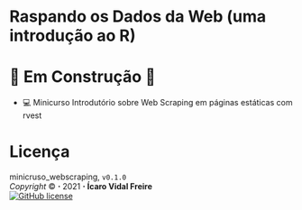 # Raspando os Dados da Web (uma introdução ao R)

# :construction: Em Construção :construction:

- :computer: Minicurso Introdutório sobre Web Scraping em páginas estáticas com rvest

# Licença
minicruso_webscraping, `v0.1.0` <br>
_Copyright_ :copyright: **⋅** 2021 **⋅** **Ícaro Vidal Freire** <br>
<a href="https://github.com/icaro-freire/minicurso_web-scraping/blob/main/LICENSE">
  <img alt="GitHub license" align="center" src="https://img.shields.io/github/license/icaro-freire/minicurso_web-scraping">
</a>
